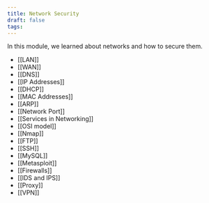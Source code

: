 ```yaml
---
title: Network Security
draft: false
tags:
---
```


In this module, we learned about networks and how to secure them.
- [[LAN]]
- [[WAN]]
- [[DNS]]
- [[IP Addresses]]
- [[DHCP]]
- [[MAC Addresses]]
- [[ARP]]
- [[Network Port]]
- [[Services in Networking]]
- [[OSI model]]
- [[Nmap]]
- [[FTP]]
- [[SSH]]
- [[MySQL]]
- [[Metasploit]]
- [[Firewalls]]
- [[IDS and IPS]]
- [[Proxy]]
- [[VPN]]